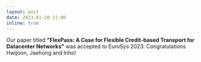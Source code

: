```yaml
---
layout: post
date: 2023-01-20 11:00
inline: true
---
```


Our paper titled **"FlexPass: A Case for Flexible Credit-based Transport for Datacenter Networks"** was accepted to EuroSys 2023. Congratulations Hwijoon, Jaehong and Inho!
